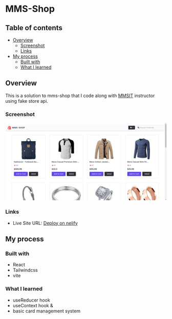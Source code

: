 #  MMS-Shop 



## Table of contents

- [Overview](#overview)
  - [Screenshot](#screenshot)
  - [Links](#links)
- [My process](#my-process)
  - [Built with](#built-with)
  - [What I learned](#what-i-learned)


## Overview

This is a solution to mms-shop that I code along with [MMSIT](https://www.facebook.com/mmsoss) instructor using fake store api.



### Screenshot

![](./src/img/mms-shop.png)

### Links

- Live Site URL: [Deploy on nelify](https://dashing-sawine-25edf3.netlify.app/)

## My process

### Built with

- React
- Tailwindcss
- vite

### What I learned

- useReducer hook
- useContext hook & 
- basic card management system


